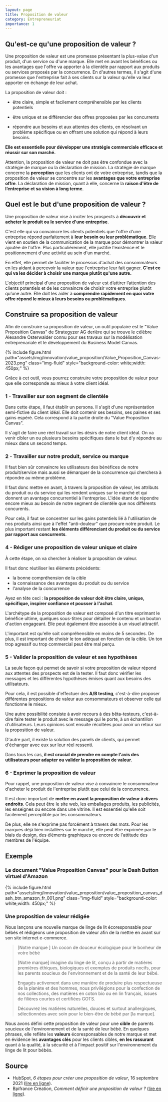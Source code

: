 ```yaml
---
layout: page
title: Proposition de valeur
category: Entrepreneuriat
importance: 1
---
```


## Qu'est-ce qu'une proposition de valeur ?
Une proposition de valeur est une promesse présentant la plus-value d'un produit, d'un service ou d'une marque. Elle met en avant les bénéfices ou les avantages que l'offre va apporter à la clientèle par rapport aux produits ou services proposés par la concurrence. En d'autres termes, il s'agit d'une promesse que l'entreprise fait à ses clients sur la valeur qu'elle va leur apporter en échange de leur achat. 

La proposition de valeur doit :  

- être claire, simple et facilement compréhensible par les clients potentiels

- être unique et se différencier des offres proposées par les concurrents

- répondre aux besoins et aux attentes des clients, en résolvant un problème spécifique ou en offrant une solution qui répond à leurs besoins. 

**Elle est essentielle pour développer une stratégie commerciale efficace et réussir sur son marché.**

Attention, la proposition de valeur ne doit pas être confondue avec la stratégie de marque ou la déclaration de mission. La stratégie de marque concerne la **perception** que les clients ont de votre entreprise, tandis que la proposition de valeur se concentre sur les **avantages que votre entreprise offre**. La déclaration de mission, quant à elle, concerne la **raison d'être de l’entreprise et sa vision à long terme**. 


## Quel est le but d'une proposition de valeur ?
Une proposition de valeur vise à inciter les prospects à **découvrir et acheter le produit ou le service d'une entreprise**.

C'est elle qui va convaincre les clients potentiels que l'offre d'une entreprise répond parfaitement à **leur besoin ou leur problématique**. Elle vient en soutien de la communication de la marque pour démontrer la valeur ajoutée de l'offre. Plus particulièrement, elle justifie l'existence et le positionnement d'une activité au sein d'un marché.

En effet, elle permet de faciliter le processus d'achat des consommateurs en les aidant à percevoir la valeur que l'entreprise leur fait gagner.
**C'est ce qui va les décider à choisir une marque plutôt qu'une autre.**

L'objectif principal d'une proposition de valeur est d’attirer l’attention des clients potentiels et de les convaincre de choisir votre entreprise plutôt qu’une autre. Elle doit les aider à **comprendre rapidement en quoi votre offre répond le mieux à leurs besoins ou problématiques**.  

## Construire sa proposition de valeur
Afin de construire sa proposition de valeur, un outil populaire est le "Value Proposition Canvas" de Strategyzer AG derière qui se trouve le célèbre Alexandre Osterwalder  connu pour ses travaux sur la modélisation entreprenariale et le développement du Business Model Canvas.

{% include figure.html path="assets/img/innovation/value_proposition/Value_Proposition_Canvas-2023.png" class="img-fluid" style="background-color: white;width: 450px;" %}

Grâce à cet outil, vous pourrez construire votre proposition de valeur pour que elle corresponde au mieux à votre client idéal.

### 1 - Travailler sur son segment de clientèle
Dans cette étape, il faut établir un persona. Il s'agit d'une représentation semi-fictive du client idéal. Elle doit contenir ses besoins, ses paines et ses gains espéré. Cela correspond à la partie droite du "Value Proposition Canvas".

Il s'agit de faire une réel travail sur les désirs de notre client idéal. On va venir cibler un ou plusieurs besoins spécifiques dans le but d'y répondre au mieux dans un second temps.

### 2 - Travailler sur notre produit, service ou marque
Il faut bien sûr convaincre les utilisateurs des bénéfices de notre produit/service mais aussi se démarquer de la concurrence qui cherchera à répondre au même problème.

Il faut donc mettre en avant, à travers la proposition de valeur, les attributs du produit ou du service qui les rendent uniques sur le marché et qui donnent un avantage concurrentiel à l'entreprise. L'idée étant de répondre encore mieux au besoin de notre segment de clientèle que nos différents concurents.

Pour cela, il faut se concentrer sur les gains potentiels lié à l'utilisation de nos produits ainsi que à l'effet "anti-douleur" que procure notre produit. Le plus important restant **les éléments différenciant du produit ou du service par rapport aux concurrents**.

### 4 - Rédiger une proposition de valeur unique et claire
À cette étape, on va chercher à réaliser la proposition de valeur.

Il faut donc réutiliser les éléments précédents:
- la bonne compréhension de la cible
- la connaissance des avantages du produit ou du service
- l'analyse de la concurrence

Ayez en tête ceci : **la proposition de valeur doit être claire, unique, spécifique, inspirer confiance et pousser à l'achat**.

L'archétype de la proposition de valeur est composé d'un titre exprimant le bénéfice ultime, quelques sous-titres pour détailler le contenu et un bouton d'action engageant. Elle peut également être associée à un visuel attractif.

L'important est qu'elle soit compréhensible en moins de 5 secondes. De plus, il est important de choisir le ton adéquat en fonction de la cible. Un ton trop agressif ou trop commercial peut être mal perçu.

### 5 - Valider la proposition de valeur et ses hypothèses

La seule façon qui permet de savoir si votre proposition de valeur répond aux attentes des prospects est de la tester. Il faut donc vérifier les messages et les différentes hypothèses émises quant aux besoins des utilisateurs.

Pour cela, il est possible d'effectuer des **A/B testing**, c'est-à-dire proposer différentes propositions de valeur aux consommateurs et observer celle qui fonctionne le mieux.

Une autre possibilité consiste à avoir recours à des bêta-testeurs, c'est-à-dire faire tester le produit avec le message qui le porte, à un échantillon d'utilisateurs. Leurs opinions sont ensuite récoltées pour avoir un retour sur la proposition de valeur.

D'autre part, il existe la solution des panels de clients, qui permet d'échanger avec eux sur leur réel ressenti.

Dans tous les cas, **il est crucial de prendre en compte l'avis des utilisateurs pour adapter ou valider la proposition de valeur**.

### 6 - Exprimer la proposition de valeur
Pour rappel, une proposition de valeur vise à convaincre le consommateur d'acheter le produit de l'entreprise plutôt que celui de la concurrence.

Il est donc important de **mettre en avant la proposition de valeur à divers endroits**. Cela peut être le site web, les emballages produits, les publicités, les enseignes ou encore dans une vitrine. Il est essentiel qu'elle soit facilement perceptible par les consommateurs.

De plus, elle ne s'exprime pas forcément à travers des mots. Pour les marques déjà bien installées sur le marché, elle peut être exprimée par le biais du design, des éléments graphiques ou encore de l'attitude des membres de l'équipe.

## Exemple

### Le document "Value Proposition Canvas" pour le Dash Button virtuel d'Amazon

{% include figure.html path="assets/img/innovation/value_proposition/value_proposition_canvas_dash_btn_amazon_fr_001.png" class="img-fluid" style="background-color: white;width: 450px;" %}

### Une proposition de valeur rédigée

Nous lançons une nouvelle marque de linge de lit écoresponsable pour bébés et rédigeons une proposition de valeur afin de la mettre en avant sur son site internet e-commerce. 

> [Notre marque ] Un cocon de douceur écologique pour le bonheur de votre bébé 
> 
> [Notre marque] imagine du linge de lit, conçu à partir de matières premières éthiques, biologiques et exemptes de produits nocifs, pour les parents soucieux de l'environnement et de la santé de leur bébé. 
> 
> Engagés activement dans une manière de produire plus respectueuse de la planète et des hommes, nous privilégions pour la confection de nos collections, des matières en coton bio ou en lin français, issues de filières courtes et certifiées GOTS.  
> 
> Découvrez les matières naturelles, douces et surtout anallergiques, sélectionnées avec soin pour le bien-être de bébé par [la marque].

Nous avons défini cette proposition de valeur pour une **cible** de parents soucieux de l'environnement et de la santé de leur bébé. En quelques phrases, elle reflète les **valeurs** écoresponsables de notre marque et met en évidence les **avantages clés** pour les clients cibles, **en les rassurant** quant à la qualité, à la sécurité et à l'impact positif sur l'environnement du linge de lit pour bébés.

## Source
- HubSpot, *6 étapes pour créer une proposition de valeur*, 16 septembre 2021 ([lire en ligne](https://blog.hubspot.fr/marketing/proposition-de-valeur)).
- Bpifrance Création, *Comment définir une proposition de valeur ?* ([lire en ligne](https://bpifrance-creation.fr/moment-de-vie/comment-definir-proposition-valeur)).
